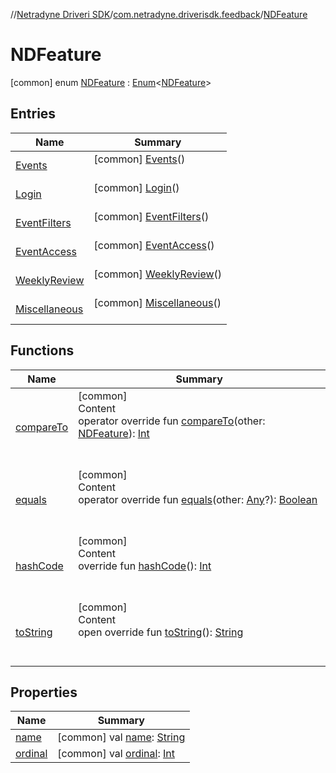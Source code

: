 //[Netradyne Driveri SDK](../../index.md)/[com.netradyne.driverisdk.feedback](../index.md)/[NDFeature](index.md)



# NDFeature  
 [common] enum [NDFeature](index.md) : [Enum](https://kotlinlang.org/api/latest/jvm/stdlib/kotlin/-enum/index.html)<[NDFeature](index.md)>    


## Entries  
  
|  Name|  Summary| 
|---|---|
| <a name="com.netradyne.driverisdk.feedback/NDFeature.Events///PointingToDeclaration/"></a>[Events](-events/index.md)| <a name="com.netradyne.driverisdk.feedback/NDFeature.Events///PointingToDeclaration/"></a> [common] [Events](-events/index.md)()  <br>   <br>
| <a name="com.netradyne.driverisdk.feedback/NDFeature.Login///PointingToDeclaration/"></a>[Login](-login/index.md)| <a name="com.netradyne.driverisdk.feedback/NDFeature.Login///PointingToDeclaration/"></a> [common] [Login](-login/index.md)()  <br>   <br>
| <a name="com.netradyne.driverisdk.feedback/NDFeature.EventFilters///PointingToDeclaration/"></a>[EventFilters](-event-filters/index.md)| <a name="com.netradyne.driverisdk.feedback/NDFeature.EventFilters///PointingToDeclaration/"></a> [common] [EventFilters](-event-filters/index.md)()  <br>   <br>
| <a name="com.netradyne.driverisdk.feedback/NDFeature.EventAccess///PointingToDeclaration/"></a>[EventAccess](-event-access/index.md)| <a name="com.netradyne.driverisdk.feedback/NDFeature.EventAccess///PointingToDeclaration/"></a> [common] [EventAccess](-event-access/index.md)()  <br>   <br>
| <a name="com.netradyne.driverisdk.feedback/NDFeature.WeeklyReview///PointingToDeclaration/"></a>[WeeklyReview](-weekly-review/index.md)| <a name="com.netradyne.driverisdk.feedback/NDFeature.WeeklyReview///PointingToDeclaration/"></a> [common] [WeeklyReview](-weekly-review/index.md)()  <br>   <br>
| <a name="com.netradyne.driverisdk.feedback/NDFeature.Miscellaneous///PointingToDeclaration/"></a>[Miscellaneous](-miscellaneous/index.md)| <a name="com.netradyne.driverisdk.feedback/NDFeature.Miscellaneous///PointingToDeclaration/"></a> [common] [Miscellaneous](-miscellaneous/index.md)()  <br>   <br>


## Functions  
  
|  Name|  Summary| 
|---|---|
| <a name="kotlin/Enum/compareTo/#com.netradyne.driverisdk.feedback.NDFeature/PointingToDeclaration/"></a>[compareTo](-miscellaneous/index.md#%5Bkotlin%2FEnum%2FcompareTo%2F%23com.netradyne.driverisdk.feedback.NDFeature%2FPointingToDeclaration%2F%5D%2FFunctions%2F106651406)| <a name="kotlin/Enum/compareTo/#com.netradyne.driverisdk.feedback.NDFeature/PointingToDeclaration/"></a>[common]  <br>Content  <br>operator override fun [compareTo](-miscellaneous/index.md#%5Bkotlin%2FEnum%2FcompareTo%2F%23com.netradyne.driverisdk.feedback.NDFeature%2FPointingToDeclaration%2F%5D%2FFunctions%2F106651406)(other: [NDFeature](index.md)): [Int](https://kotlinlang.org/api/latest/jvm/stdlib/kotlin/-int/index.html)  <br><br><br>
| <a name="kotlin/Enum/equals/#kotlin.Any?/PointingToDeclaration/"></a>[equals](../../com.netradyne.driverisdk.user/-d-a-t-a_-r-e-t-e-n-t-i-o-n_-e-r-r-o-r_-m-s-g/-g-r-e-e-n-z-o-n-e/index.md#%5Bkotlin%2FEnum%2Fequals%2F%23kotlin.Any%3F%2FPointingToDeclaration%2F%5D%2FFunctions%2F106651406)| <a name="kotlin/Enum/equals/#kotlin.Any?/PointingToDeclaration/"></a>[common]  <br>Content  <br>operator override fun [equals](../../com.netradyne.driverisdk.user/-d-a-t-a_-r-e-t-e-n-t-i-o-n_-e-r-r-o-r_-m-s-g/-g-r-e-e-n-z-o-n-e/index.md#%5Bkotlin%2FEnum%2Fequals%2F%23kotlin.Any%3F%2FPointingToDeclaration%2F%5D%2FFunctions%2F106651406)(other: [Any](https://kotlinlang.org/api/latest/jvm/stdlib/kotlin/-any/index.html)?): [Boolean](https://kotlinlang.org/api/latest/jvm/stdlib/kotlin/-boolean/index.html)  <br><br><br>
| <a name="kotlin/Enum/hashCode/#/PointingToDeclaration/"></a>[hashCode](../../com.netradyne.driverisdk.user/-d-a-t-a_-r-e-t-e-n-t-i-o-n_-e-r-r-o-r_-m-s-g/-g-r-e-e-n-z-o-n-e/index.md#%5Bkotlin%2FEnum%2FhashCode%2F%23%2FPointingToDeclaration%2F%5D%2FFunctions%2F106651406)| <a name="kotlin/Enum/hashCode/#/PointingToDeclaration/"></a>[common]  <br>Content  <br>override fun [hashCode](../../com.netradyne.driverisdk.user/-d-a-t-a_-r-e-t-e-n-t-i-o-n_-e-r-r-o-r_-m-s-g/-g-r-e-e-n-z-o-n-e/index.md#%5Bkotlin%2FEnum%2FhashCode%2F%23%2FPointingToDeclaration%2F%5D%2FFunctions%2F106651406)(): [Int](https://kotlinlang.org/api/latest/jvm/stdlib/kotlin/-int/index.html)  <br><br><br>
| <a name="kotlin/Enum/toString/#/PointingToDeclaration/"></a>[toString](../../com.netradyne.driverisdk.user/-d-a-t-a_-r-e-t-e-n-t-i-o-n_-e-r-r-o-r_-m-s-g/-g-r-e-e-n-z-o-n-e/index.md#%5Bkotlin%2FEnum%2FtoString%2F%23%2FPointingToDeclaration%2F%5D%2FFunctions%2F106651406)| <a name="kotlin/Enum/toString/#/PointingToDeclaration/"></a>[common]  <br>Content  <br>open override fun [toString](../../com.netradyne.driverisdk.user/-d-a-t-a_-r-e-t-e-n-t-i-o-n_-e-r-r-o-r_-m-s-g/-g-r-e-e-n-z-o-n-e/index.md#%5Bkotlin%2FEnum%2FtoString%2F%23%2FPointingToDeclaration%2F%5D%2FFunctions%2F106651406)(): [String](https://kotlinlang.org/api/latest/jvm/stdlib/kotlin/-string/index.html)  <br><br><br>


## Properties  
  
|  Name|  Summary| 
|---|---|
| <a name="com.netradyne.driverisdk.feedback/NDFeature/name/#/PointingToDeclaration/"></a>[name](index.md#%5Bcom.netradyne.driverisdk.feedback%2FNDFeature%2Fname%2F%23%2FPointingToDeclaration%2F%5D%2FProperties%2F106651406)| <a name="com.netradyne.driverisdk.feedback/NDFeature/name/#/PointingToDeclaration/"></a> [common] val [name](index.md#%5Bcom.netradyne.driverisdk.feedback%2FNDFeature%2Fname%2F%23%2FPointingToDeclaration%2F%5D%2FProperties%2F106651406): [String](https://kotlinlang.org/api/latest/jvm/stdlib/kotlin/-string/index.html)   <br>
| <a name="com.netradyne.driverisdk.feedback/NDFeature/ordinal/#/PointingToDeclaration/"></a>[ordinal](index.md#%5Bcom.netradyne.driverisdk.feedback%2FNDFeature%2Fordinal%2F%23%2FPointingToDeclaration%2F%5D%2FProperties%2F106651406)| <a name="com.netradyne.driverisdk.feedback/NDFeature/ordinal/#/PointingToDeclaration/"></a> [common] val [ordinal](index.md#%5Bcom.netradyne.driverisdk.feedback%2FNDFeature%2Fordinal%2F%23%2FPointingToDeclaration%2F%5D%2FProperties%2F106651406): [Int](https://kotlinlang.org/api/latest/jvm/stdlib/kotlin/-int/index.html)   <br>

